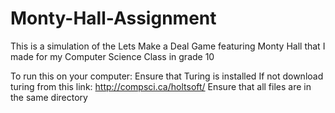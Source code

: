 # Monty-Hall-Assignment
This is a simulation of the Lets Make a Deal Game featuring Monty Hall that I made for my Computer Science Class in grade 10

To run this on your computer:
  Ensure that Turing is installed
  If not download turing from this link: http://compsci.ca/holtsoft/
  Ensure that all files are in the same directory

